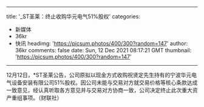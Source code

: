 
---
title: '_ST圣莱：终止收购华元电气51%股权'
categories: 
 - 新媒体
 - 36kr
 - 快讯
headimg: 'https://picsum.photos/400/300?random=147'
author: 36kr
comments: false
date: Sun, 12 Dec 2021 08:17:21 GMT
thumbnail: 'https://picsum.photos/400/300?random=147'
---

<div>   
12月12日，*ST圣莱公告，公司原拟以现金方式收购祝贤定先生持有的宁波华元电气设备安装有限公司51%股权。因公司未能与交易对方就交易价格等核心条款达成一致意见，经认真听取各方意见并与交易对方协商一致，公司决定终止此次重大资产重组事项。（财联社）  
</div>
            